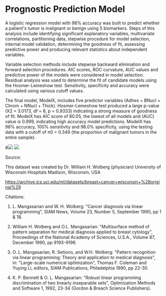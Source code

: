 # Prognostic Prediction Model


A logistic regression model with 98% accuracy was built to predict whether a patient's tumor is malignant or benign using 5 biomarkers. Steps of this analysis include identifying significant explanatory variables, multivariate correlations, partitioning data, stepwise procedure for model selection, internal model validation, determining the goodness of fit, assessing predictive power and producing relevant statistics about independent variables. 


Variable selection methods include stepwise backward elimination and forward selection procedures. AIC scores, ROC curvature, AUC values and predictive power of the models were considered in model selection. Residual analysis was used to determine the fit of candidate models using the Hosmer-Lemeshow test. Sensitivity, specificity and accuracy were calculated using various cutoff values. 

The final model, ModelX, includes five predictor variables (Adhes + BNucl + Chrom + NNucl + Thick). Hosmer-Lemeshow test produced a large p-value (X2 = 3.0173, df = 8, p = 0.9333) indicating a strong measure of goodness of fit. ModelX has AIC score of 80.05, the lowest of all models and (AUC) value is 0.999, indicating  high accuracy model predictions. ModelX has 98% accuracy, 100% sensitivity and 98.0% specificity, using the testing data with a cutoff of π0 = 0.349 (the proportion of malignant tumors in the entire sample). 




#![](images/Classtable.JPG) ![](images/ROC_curve.JPG)





Source:

This dataset was created by Dr. William H. Wolberg (physician)
University of Wisconsin Hospitals
Madison, Wisconsin, USA

https://archive.ics.uci.edu/ml/datasets/breast+cancer+wisconsin+%28original%29


Citations:

1. L. Mangasarian and W. H. Wolberg: "Cancer diagnosis via linear programming", SIAM News, Volume 23, Number 5, September 1990, pp 1 & 18.

2. William H. Wolberg and O.L. Mangasarian: "Multisurface method of pattern separation for medical diagnosis applied to breast cytology", Proceedings of the National Academy of Sciences, U.S.A., Volume 87, December 1990, pp 9193-9196.

3. O. L. Mangasarian, R. Setiono, and W.H. Wolberg: "Pattern recognition via linear programming: Theory and application to medical diagnosis", in: "Large-scale numerical optimization", Thomas F. Coleman and Yuying Li, editors, SIAM Publications, Philadelphia 1990, pp 22-30.

4. K. P. Bennett & O. L. Mangasarian: "Robust linear programming discrimination of two linearly inseparable sets", Optimization Methods and Software 1, 1992, 23-34 (Gordon & Breach Science Publishers).
